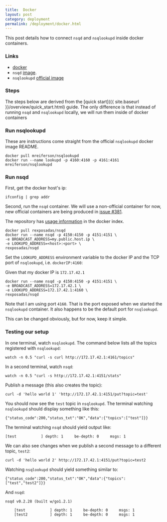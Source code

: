 ```yaml
---
title:  Docker
layout: post
category: deployment
permalink: /deployment/docker.html
---
```


This post details how to connect `nsqd` and `nsqlookupd` inside docker containers.

### Links

* [docker](http://www.docker.com/)
* `nsqd` [image](https://registry.hub.docker.com/u/rexposadas/nsqd/).
* `nsqlookupd` [official image](https://registry.hub.docker.com/u/mreiferson/nsqlookupd/)

### Steps

The steps below are derived from the [quick start]({{ site.baseurl }}/overview/quick_start.html)
guide.  The only difference is that instead of running `nsqd` and `nsqlookupd` locally, we will
run them inside of docker containers

### Run nsqlookupd

These are instructions come straight from the official `nsqlookupd` docker image README.

    docker pull mreiferson/nsqlookupd
    docker run --name lookupd -p 4160:4160 -p 4161:4161 mreiferson/nsqlookupd

### Run nsqd

First, get the docker host's ip:

    ifconfig | grep addr

Second, run the `nsqd` container.  We will use a non-official container for now, new official
containers are being produced in [issue #381](https://github.com/bitly/nsq/issues/381).

The repository has [usage information](https://registry.hub.docker.com/u/rexposadas/nsqd/) in
the docker index.

    docker pull rexposadas/nsqd
    docker run --name nsqd -p 4150:4150 -p 4151:4151 \
    -e BROADCAST_ADDRESS=my.public.host.ip \
    -e LOOKUPD_ADDRESS=<host>:<port> \
    rexposadas/nsqd

Set the `LOOKUPD_ADDRESS` environment variable to the docker IP and the TCP port of `nsqlookupd`,
 i.e. `dockerIP:4160`:

Given that my docker IP is `172.17.42.1`

    docker run --name nsqd -p 4150:4150 -p 4151:4151 \
    -e BROADCAST_ADDRESS=172.17.42.1 \
    -e LOOKUPD_ADDRESS=172.17.42.1:4160 \
    rexposadas/nsqd

Note that I am using port `4160`. That is the port exposed when we started the `nsqlookupd`
container.  It also happens to be the default port for `nsqlookupd`.

This can be changed obviously, but for now, keep it simple.

### Testing our setup

In one terminal, watch `nsqlookupd`. The command below lists all the topics registered with
`nsqlookupd`:

    watch -n 0.5 "curl -s curl http://172.17.42.1:4161/topics"

In a second terminal, watch `nsqd`:

    watch -n 0.5 "curl -s http://172.17.42.1:4151/stats"

Publish a message (this also creates the topic):

    curl -d 'hello world 1' 'http://172.17.42.1:4151/put?topic=test'

You should now see the `test` topic in `nsqlookupd`.  The terminal watching `nsqlookupd` should
display something like this:

    {"status_code":200,"status_txt":"OK","data":{"topics":["test"]}}

The terminal watching `nsqd` should yield output like:

    [test           ] depth: 1     be-depth: 0     msgs: 1

We can also see changes when we publish a second message to a different topic, `test2`:

    curl -d 'hello world 2' http://172.17.42.1:4151/put?topic=test2

Watching `nsqlookupd` should yield something similar to:

    {"status_code":200,"status_txt":"OK","data":{"topics":["test","test2"]}}

And `nsqd`:

    nsqd v0.2.28 (built w/go1.2.1)

        [test           ] depth: 1     be-depth: 0     msgs: 1
        [test2          ] depth: 1     be-depth: 0     msgs: 1
